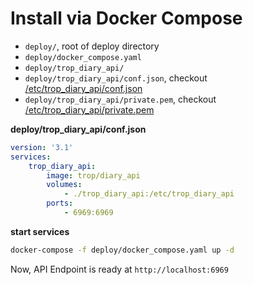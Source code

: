 # Install via Docker Compose


* `deploy/`, root of deploy directory
* `deploy/docker_compose.yaml`
* `deploy/trop_diary_api/`
* `deploy/trop_diary_api/conf.json`, checkout
  [/etc/trop_diary_api/conf.json](conf_conf_json.md)
* `deploy/trop_diary_api/private.pem`, checkout
  [/etc/trop_diary_api/private.pem](conf_private_pem.md)

**deploy/trop_diary_api/conf.json**

```yaml
version: '3.1'
services:
    trop_diary_api:
        image: trop/diary_api
        volumes:
            - ./trop_diary_api:/etc/trop_diary_api
        ports:
            - 6969:6969
```

**start services**

```bash
docker-compose -f deploy/docker_compose.yaml up -d
```

Now, API Endpoint is ready at `http://localhost:6969`
